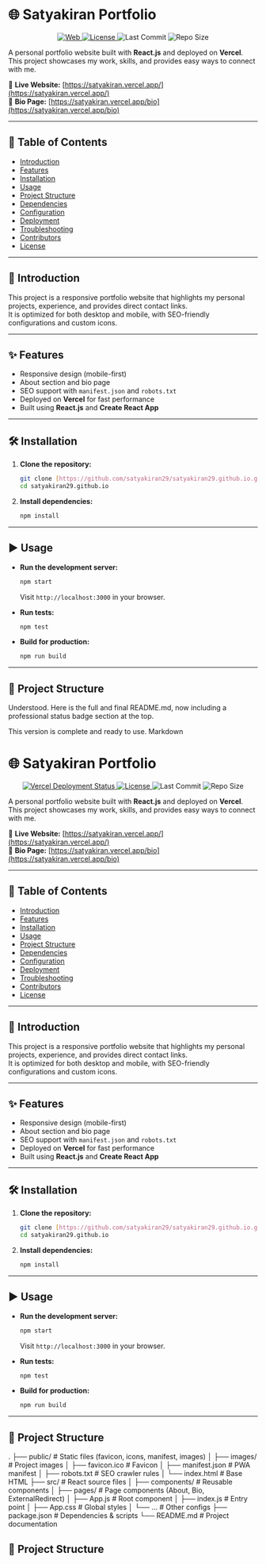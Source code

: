 # 🌐 Satyakiran Portfolio

<p align="center">
  <a href="https://satyakiran.vercel.app/" target="_blank">
    <img src="https://vercel.com/satyakiran29/satyakiran29-github-io/badge" alt="Web">
  </a>
  <a href="https://github.com/satyakiran29/satyakiran29.github.io/blob/main/LICENSE" target="_blank">
    <img src="https://img.shields.io/github/license/satyakiran29/satyakiran29.github.io?style=flat-square" alt="License">
  </a>
  <img src="https://img.shields.io/github/last-commit/satyakiran29/satyakiran29.github.io?style=flat-square" alt="Last Commit">
  <img src="https://img.shields.io/github/repo-size/satyakiran29/satyakiran29.github.io?style=flat-square" alt="Repo Size">
</p>

A personal portfolio website built with **React.js** and deployed on **Vercel**.  
This project showcases my work, skills, and provides easy ways to connect with me.

🔗 **Live Website:** [https://satyakiran.vercel.app/](https://satyakiran.vercel.app/)  
🔗 **Bio Page:** [https://satyakiran.vercel.app/bio](https://satyakiran.vercel.app/bio)

---

## 📑 Table of Contents
- [Introduction](#-introduction)
- [Features](#-features)
- [Installation](#-installation)
- [Usage](#-usage)
- [Project Structure](#-project-structure)
- [Dependencies](#-dependencies)
- [Configuration](#-configuration)
- [Deployment](#-deployment)
- [Troubleshooting](#-troubleshooting)
- [Contributors](#-contributors)
- [License](#-license)

---

## 🚀 Introduction
This project is a responsive portfolio website that highlights my personal projects, experience, and provides direct contact links.  
It is optimized for both desktop and mobile, with SEO-friendly configurations and custom icons.

---

## ✨ Features
- Responsive design (mobile-first)
- About section and bio page
- SEO support with `manifest.json` and `robots.txt`
- Deployed on **Vercel** for fast performance
- Built using **React.js** and **Create React App**

---

## 🛠️ Installation

1.  **Clone the repository:**
    ```bash
    git clone [https://github.com/satyakiran29/satyakiran29.github.io.git](https://github.com/satyakiran29/satyakiran29.github.io.git)
    cd satyakiran29.github.io
    ```

2.  **Install dependencies:**
    ```bash
    npm install
    ```

---

## ▶️ Usage

-   **Run the development server:**
    ```bash
    npm start
    ```
    Visit `http://localhost:3000` in your browser.

-   **Run tests:**
    ```bash
    npm test
    ```

-   **Build for production:**
    ```bash
    npm run build
    ```

---

## 📂 Project Structure
Understood. Here is the full and final README.md, now including a professional status badge section at the top.

This version is complete and ready to use.
Markdown

# 🌐 Satyakiran Portfolio

<p align="center">
  <a href="https://satyakiran.vercel.app/" target="_blank">
    <img src="https://vercel.com/satyakiran29/satyakiran29-github-io/badge" alt="Vercel Deployment Status">
  </a>
  <a href="https://github.com/satyakiran29/satyakiran29.github.io/blob/main/LICENSE" target="_blank">
    <img src="https://img.shields.io/github/license/satyakiran29/satyakiran29.github.io?style=flat-square" alt="License">
  </a>
  <img src="https://img.shields.io/github/last-commit/satyakiran29/satyakiran29.github.io?style=flat-square" alt="Last Commit">
  <img src="https://img.shields.io/github/repo-size/satyakiran29/satyakiran29.github.io?style=flat-square" alt="Repo Size">
</p>

A personal portfolio website built with **React.js** and deployed on **Vercel**.  
This project showcases my work, skills, and provides easy ways to connect with me.

🔗 **Live Website:** [https://satyakiran.vercel.app/](https://satyakiran.vercel.app/)  
🔗 **Bio Page:** [https://satyakiran.vercel.app/bio](https://satyakiran.vercel.app/bio)

---

## 📑 Table of Contents
- [Introduction](#-introduction)
- [Features](#-features)
- [Installation](#-installation)
- [Usage](#-usage)
- [Project Structure](#-project-structure)
- [Dependencies](#-dependencies)
- [Configuration](#-configuration)
- [Deployment](#-deployment)
- [Troubleshooting](#-troubleshooting)
- [Contributors](#-contributors)
- [License](#-license)

---

## 🚀 Introduction
This project is a responsive portfolio website that highlights my personal projects, experience, and provides direct contact links.  
It is optimized for both desktop and mobile, with SEO-friendly configurations and custom icons.

---

## ✨ Features
- Responsive design (mobile-first)
- About section and bio page
- SEO support with `manifest.json` and `robots.txt`
- Deployed on **Vercel** for fast performance
- Built using **React.js** and **Create React App**

---

## 🛠️ Installation

1.  **Clone the repository:**
    ```bash
    git clone [https://github.com/satyakiran29/satyakiran29.github.io.git](https://github.com/satyakiran29/satyakiran29.github.io.git)
    cd satyakiran29.github.io
    ```

2.  **Install dependencies:**
    ```bash
    npm install
    ```

---

## ▶️ Usage

-   **Run the development server:**
    ```bash
    npm start
    ```
    Visit `http://localhost:3000` in your browser.

-   **Run tests:**
    ```bash
    npm test
    ```

-   **Build for production:**
    ```bash
    npm run build
    ```

---

## 📂 Project Structure

.
├── public/              # Static files (favicon, icons, manifest, images)
│   ├── images/          # Project images
│   ├── favicon.ico      # Favicon
│   ├── manifest.json    # PWA manifest
│   ├── robots.txt       # SEO crawler rules
│   └── index.html       # Base HTML
├── src/                 # React source files
│   ├── components/      # Reusable components
│   ├── pages/           # Page components (About, Bio, ExternalRedirect)
│   ├── App.js           # Root component
│   ├── index.js         # Entry point
│   ├── App.css          # Global styles
│   └── ...              # Other configs
├── package.json         # Dependencies & scripts
└── README.md            # Project documentation
   ```   ```

## 📂 Project Structure
